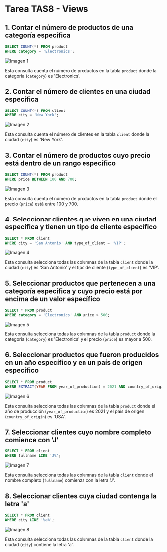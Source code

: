 # Tarea TAS8 - Views

## 1. Contar el número de productos de una categoría específica

```sql
SELECT COUNT(*) FROM product
WHERE category = 'Electronics';
```

![Imagen 1](capturas/1.jpg)

Esta consulta cuenta el número de productos en la tabla `product` donde la categoría (`category`) es 'Electronics'.

## 2. Contar el número de clientes en una ciudad específica

```sql
SELECT COUNT(*) FROM client
WHERE city = 'New York';
```

![Imagen 2](capturas/2.jpg)

Esta consulta cuenta el número de clientes en la tabla `client` donde la ciudad (`city`) es 'New York'.

## 3. Contar el número de productos cuyo precio está dentro de un rango específico

```sql
SELECT COUNT(*) FROM product
WHERE price BETWEEN 100 AND 700;
```

![Imagen 3](capturas/3.jpg)

Esta consulta cuenta el número de productos en la tabla `product` donde el precio (`price`) está entre 100 y 700.

## 4. Seleccionar clientes que viven en una ciudad específica y tienen un tipo de cliente específico

```sql
SELECT * FROM client
WHERE city = 'San Antonio' AND type_of_client = 'VIP';
```

![Imagen 4](capturas/4.jpg)

Esta consulta selecciona todas las columnas de la tabla `client` donde la ciudad (`city`) es 'San Antonio' y el tipo de cliente (`type_of_client`) es 'VIP'.

## 5. Seleccionar productos que pertenecen a una categoría específica y cuyo precio está por encima de un valor específico

```sql
SELECT * FROM product
WHERE category = 'Electronics' AND price > 500;
```

![Imagen 5](capturas/5.jpg)

Esta consulta selecciona todas las columnas de la tabla `product` donde la categoría (`category`) es 'Electronics' y el precio (`price`) es mayor a 500.

## 6. Seleccionar productos que fueron producidos en un año específico y en un país de origen específico

```sql
SELECT * FROM product
WHERE EXTRACT(YEAR FROM year_of_production) = 2021 AND country_of_origin = 'USA';
```

![Imagen 6](capturas/6.jpg)

Esta consulta selecciona todas las columnas de la tabla `product` donde el año de producción (`year_of_production`) es 2021 y el país de origen (`country_of_origin`) es 'USA'.

## 7. Seleccionar clientes cuyo nombre completo comience con 'J'

```sql
SELECT * FROM client
WHERE fullname LIKE 'J%';
```

![Imagen 7](capturas/7.jpg)

Esta consulta selecciona todas las columnas de la tabla `client` donde el nombre completo (`fullname`) comienza con la letra 'J'.

## 8. Seleccionar clientes cuya ciudad contenga la letra 'a'

```sql
SELECT * FROM client
WHERE city LIKE '%a%';
```

![Imagen 8](capturas/8.jpg)

Esta consulta selecciona todas las columnas de la tabla `client` donde la ciudad (`city`) contiene la letra 'a'.
